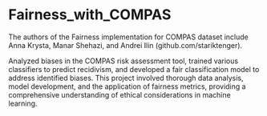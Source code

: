 # Fairness_with_COMPAS

The authors of the Fairness implementation for COMPAS dataset include Anna Krysta, Manar Shehazi, and Andrei Ilin (github.com/stariktenger).
  
Analyzed biases in the COMPAS risk assessment tool, trained various classifiers to predict recidivism, and developed a fair classification model to address identified biases. This project involved thorough data analysis, model development, and the application of fairness metrics, providing a comprehensive understanding of ethical considerations in machine learning.
